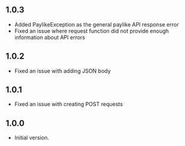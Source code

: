 ## 1.0.3

- Added PaylikeException as the general paylike API response error
- Fixed an issue where request function did not provide enough information about API errors

## 1.0.2

- Fixed an issue with adding JSON body

## 1.0.1

- Fixed an issue with creating POST requests

## 1.0.0

- Initial version.
